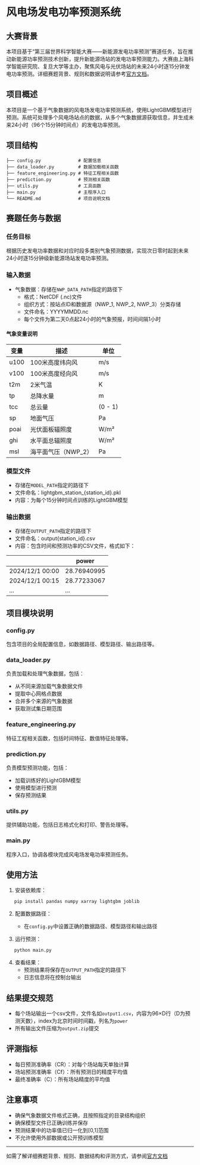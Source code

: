 # 风电场发电功率预测系统

## 大赛背景

本项目基于“第三届世界科学智能大赛——新能源发电功率预测”赛道任务，旨在推动新能源功率预测技术创新，提升新能源场站的发电功率预测能力。大赛由上海科学智能研究院、复旦大学等主办，聚焦风电与光伏场站的未来24小时逐15分钟发电功率预测。详细赛题背景、规则和数据说明请参考[官方文档](http://competition.sais.com.cn/competitionDetail/532315/format)。

## 项目概述

本项目是一个基于气象数据的风电场发电功率预测系统，使用LightGBM模型进行预测。系统可处理多个风电场站点的数据，从多个气象数据源获取信息，并生成未来24小时（96个15分钟时间点）的发电功率预测。

## 项目结构
```
├── config.py              # 配置信息
├── data_loader.py         # 数据加载相关函数
├── feature_engineering.py # 特征工程相关函数
├── prediction.py          # 预测相关函数
├── utils.py               # 工具函数
├── main.py                # 主程序入口
└── README.md              # 项目说明文档
```

## 赛题任务与数据

### 任务目标

根据历史发电功率数据和对应时段多类别气象预测数据，实现次日零时起到未来24小时逐15分钟级新能源场站发电功率预测。

### 输入数据

- 气象数据：存储在`NWP_DATA_PATH`指定的路径下
  - 格式：NetCDF (.nc)文件
  - 组织方式：按站点ID和数据源（NWP_1, NWP_2, NWP_3）分类存储
  - 文件命名：YYYYMMDD.nc
  - 每个文件为第二天0点起24小时的气象预报，时间间隔1小时

#### 气象变量说明

| 变量   | 描述              | 单位         |
| ------ | ----------------- | ------------ |
| u100   | 100米高度纬向风   | m/s          |
| v100   | 100米高度经向风   | m/s          |
| t2m    | 2米气温           | K            |
| tp     | 总降水量          | m            |
| tcc    | 总云量            | (0 - 1)      |
| sp     | 地面气压          | Pa           |
| poai   | 光伏面板辐照度    | W/m²         |
| ghi    | 水平面总辐照度    | W/m²         |
| msl    | 海平面气压（NWP_2）| Pa          |

### 模型文件

- 存储在`MODEL_PATH`指定的路径下
- 文件命名：lightgbm_station_{station_id}.pkl
- 内容：为每个15分钟时间点训练的LightGBM模型

### 输出数据

- 存储在`OUTPUT_PATH`指定的路径下
- 文件命名：output{station_id}.csv
- 内容：包含时间和预测功率的CSV文件，格式如下：

|                 | power       |
| --------------- | ----------- |
| 2024/12/1 00:00 | 28.76940995 |
| 2024/12/1 00:15 | 28.77233067 |
| ...             | ...         |

## 项目模块说明

### config.py

包含项目的全局配置信息，如数据路径、模型路径、输出路径等。

### data_loader.py

负责加载和处理气象数据，包括：
- 从不同来源加载气象数据文件
- 提取中心网格点数据
- 合并多个来源的气象数据
- 获取测试集日期范围

### feature_engineering.py

特征工程相关函数，包括时间特征、数值特征处理等。

### prediction.py

负责模型预测功能，包括：
- 加载训练好的LightGBM模型
- 使用模型进行预测
- 保存预测结果

### utils.py

提供辅助功能，包括日志格式化和打印、警告处理等。

### main.py

程序入口，协调各模块完成风电场发电功率预测任务。

## 使用方法

1. 安装依赖库：
```bash
   pip install pandas numpy xarray lightgbm joblib
```

2. 配置数据路径：
   - 在`config.py`中设置正确的数据路径、模型路径和输出路径

3. 运行预测：
```bash
   python main.py
```

4. 查看结果：
   - 预测结果将保存在`OUTPUT_PATH`指定的路径下
   - 日志信息将在控制台输出

## 结果提交规范

- 每个场站输出一个csv文件，文件名如`output1.csv`，内容为96×D行（D为预测天数），index为北京时间时间戳，列名为`power`
- 所有输出文件压缩为`output.zip`提交

## 评测指标

- 每日预测准确率（CR）：对每个场站每天单独计算
- 场站预测准确率（Cf）：所有预测日的精度平均值
- 最终准确率（C）：所有场站精度的平均值

## 注意事项

- 确保气象数据文件格式正确，且按照指定的目录结构组织
- 确保模型文件已正确训练并保存
- 预测结果中的功率值已归一化到[0,1]范围
- 不允许使用外部数据或公开预训练模型

---

如需了解详细赛题背景、规则、数据结构和评测方式，请参阅[官方文档](http://competition.sais.com.cn/competitionDetail/532315/format)